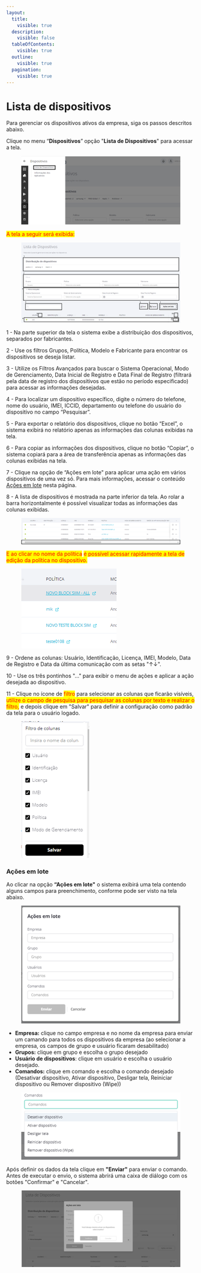 ```yaml
---
layout:
  title:
    visible: true
  description:
    visible: false
  tableOfContents:
    visible: true
  outline:
    visible: true
  pagination:
    visible: true
---
```


# Lista de dispositivos

Para gerenciar os dispositivos ativos da empresa, siga os passos descritos abaixo.

Clique no menu “**Dispositivos**” opção "**Lista de Dispositivos**" para acessar a tela.

<figure><img src="../../../../.gitbook/assets/image (100).png" alt=""><figcaption></figcaption></figure>

<mark style="color:red;">A tela a seguir será exibida:</mark>

<figure><img src="../../../../.gitbook/assets/Captura de tela 2024-08-01 144803.png" alt=""><figcaption></figcaption></figure>

1 - Na parte superior da tela o sistema exibe a distribuição dos dispositivos, separados por fabricantes.

2 - Use os filtros Grupos, Política, Modelo e Fabricante para encontrar os dispositivos se deseja listar.

3 - Utilize os Filtros Avançados para buscar o Sistema Operacional, Modo de Gerenciamento, Data Inicial de Registro e Data Final de Registro (filtrará pela data de registro dos dispositivos que estão no período especificado) para acessar as informações desejadas.

4 - Para localizar um dispositivo específico, digite o número do telefone, nome do usuário, IMEI, ICCID, departamento ou telefone do usuário do dispositivo no campo “Pesquisar”.

5 - Para exportar o relatório dos dispositivos, clique no botão “Excel”, o sistema exibirá no relatório apenas as informações das colunas exibidas na tela.

6 - Para copiar as informações dos dispositivos, clique no botão “Copiar”, o sistema copiará para a área de transferência apenas as informações das colunas exibidas na tela.

7 - Clique na opção de “Ações em lote" para aplicar uma ação em vários dispositivos de uma vez só. Para mais informações, acessar o conteúdo [Ações em lote](./#acoes-em-lote) nesta página.

8 - A lista de dispositivos é mostrada na parte inferior da tela. Ao rolar a barra horizontalmente é possível visualizar todas as informações das colunas exibidas.&#x20;

<figure><img src="../../../../.gitbook/assets/image (246).png" alt=""><figcaption></figcaption></figure>

<mark style="color:red;">E ao clicar no nome da política</mark> <mark style="color:red;">é possível acessar rapidamente a tela de edição da política no dispositivo.</mark>

<figure><img src="../../../../.gitbook/assets/image (262).png" alt=""><figcaption></figcaption></figure>

9 - Ordene as colunas: Usuário, Identificação, Licença, IMEI, Modelo, Data de Registro e Data da última comunicação com as setas "↑↓".

10 - Use os três pontinhos "..." para exibir o menu de ações e aplicar a ação desejada ao dispositivo.

11 - Clique no ícone de <mark style="color:red;">filtro</mark> para selecionar as colunas que ficarão visíveis, <mark style="color:red;">utilize o campo de pesquisa para pesquisar as colunas por texto e realizar o filtro,</mark> e depois clique em "Salvar" para definir a configuração como padrão da tela para o usuário logado.&#x20;

<figure><img src="../../../../.gitbook/assets/image (260).png" alt=""><figcaption></figcaption></figure>

### Ações em lote

Ao clicar na opção **“Ações em lote"** o sistema exibirá uma tela contendo alguns campos para preenchimento, conforme pode ser visto na tela abaixo.&#x20;

<figure><img src="../../../../.gitbook/assets/image (144).png" alt=""><figcaption></figcaption></figure>

* **Empresa:** clique no campo empresa e no nome da empresa para enviar um camando para todos os dispositivos da empresa (ao selecionar a empresa, os campos de grupo e usuário ficaram desabilitado)
* **Grupos:** clique em grupo e escolha o grupo desejado
* **Usuário de dispositivos**: clique em usuário e escolha o usuário desejado.&#x20;
* **Comandos:** clique em comando e escolha o comando desejado (Desativar dispositivo, Ativar dispositivo, Desligar tela, Reiniciar dispositivo ou Remover dispositivo (Wipe))

<figure><img src="../../../../.gitbook/assets/image (145).png" alt=""><figcaption></figcaption></figure>

Após definir os dados da tela clique em **"Enviar"** para enviar o comando.  Antes de executar o envio, o sistema abrirá uma caixa de diálogo com os botões "Confirmar" e "Cancelar".&#x20;

<figure><img src="../../../../.gitbook/assets/image (170).png" alt=""><figcaption></figcaption></figure>

